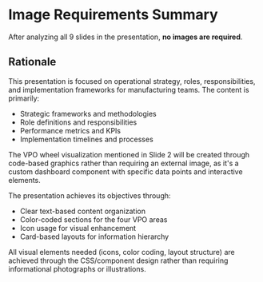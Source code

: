 
# Image Requirements Summary

After analyzing all 9 slides in the presentation, **no images are required**.

## Rationale

This presentation is focused on operational strategy, roles, responsibilities, and implementation frameworks for manufacturing teams. The content is primarily:

- Strategic frameworks and methodologies
- Role definitions and responsibilities  
- Performance metrics and KPIs
- Implementation timelines and processes

The VPO wheel visualization mentioned in Slide 2 will be created through code-based graphics rather than requiring an external image, as it's a custom dashboard component with specific data points and interactive elements.

The presentation achieves its objectives through:
- Clear text-based content organization
- Color-coded sections for the four VPO areas
- Icon usage for visual enhancement
- Card-based layouts for information hierarchy

All visual elements needed (icons, color coding, layout structure) are achieved through the CSS/component design rather than requiring informational photographs or illustrations.
